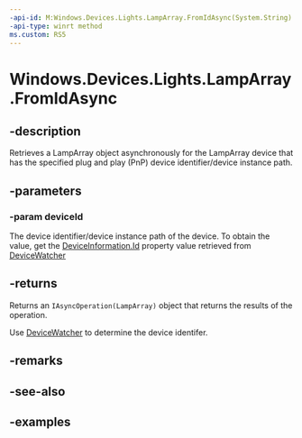 ```yaml
---
-api-id: M:Windows.Devices.Lights.LampArray.FromIdAsync(System.String)
-api-type: winrt method
ms.custom: RS5
---
```


<!-- Method syntax.
public IAsyncOperation<LampArray> LampArray.FromIdAsync(String deviceId)
-->

# Windows.Devices.Lights.LampArray.FromIdAsync

## -description
Retrieves a LampArray object asynchronously for the LampArray device that has the specified plug and play (PnP) device identifier/device instance path.

## -parameters
### -param deviceId
The device identifier/device instance path of the device. To obtain the value, get the [DeviceInformation.Id](../windows.devices.enumeration/deviceinformation_id.md) property value retrieved from [DeviceWatcher](../windows.devices.enumeration/devicewatcher.md)

## -returns
Returns an `IAsyncOperation(LampArray)` object that returns the results of the operation.

Use [DeviceWatcher](../windows.devices.enumeration/devicewatcher.md) to determine the device identifer.

## -remarks

## -see-also

## -examples

